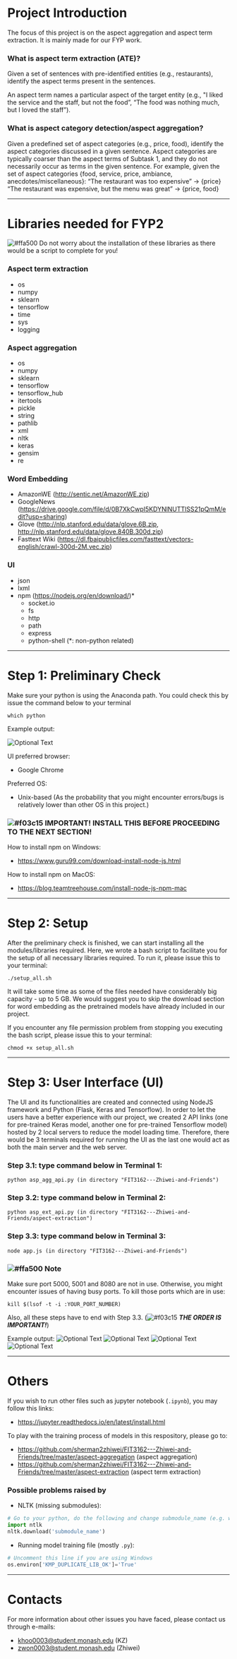 # Project Introduction
The focus of this project is on the aspect aggregation and aspect term extraction. It is mainly made for our FYP work.

### What is aspect term extraction (ATE)?
Given a set of sentences with pre-identified entities (e.g., restaurants), identify the aspect terms present in the sentences.

An aspect term names a particular aspect of the target entity (e.g., "I liked the service and the staff, but not the food”, “The food was nothing much, but I loved the staff”).

### What is aspect category detection/aspect aggregation?
Given a predefined set of aspect categories (e.g., price, food), identify the aspect categories discussed in a given sentence. Aspect categories are typically coarser than the aspect terms of Subtask 1, and they do not necessarily occur as terms in the given sentence. For example, given the set of aspect categories {food, service, price, ambiance, anecdotes/miscellaneous}:
“The restaurant was too expensive”  → {price}
“The restaurant was expensive, but the menu was great” → {price, food}

***

# Libraries needed for FYP2
![#ffa500](https://placehold.it/15/ffa500/000000?text=+) Do not worry about the installation of these libraries as there would be a script to complete for you!

### Aspect term extraction
  - os
  - numpy
  - sklearn
  - tensorflow
  - time
  - sys
  - logging

### Aspect aggregation
  - os
  - numpy
  - sklearn
  - tensorflow
  - tensorflow_hub
  - itertools
  - pickle
  - string
  - pathlib
  - xml
  - nltk
  - keras
  - gensim
  - re

### Word Embedding
  - AmazonWE (http://sentic.net/AmazonWE.zip)
  - GoogleNews (https://drive.google.com/file/d/0B7XkCwpI5KDYNlNUTTlSS21pQmM/edit?usp=sharing)
  - Glove (http://nlp.stanford.edu/data/glove.6B.zip, http://nlp.stanford.edu/data/glove.840B.300d.zip)
  - Fasttext Wiki (https://dl.fbaipublicfiles.com/fasttext/vectors-english/crawl-300d-2M.vec.zip)

### UI
  - json
  - lxml
  - npm (https://nodejs.org/en/download/)*
    - socket.io
    - fs
    - http
    - path
    - express
    - python-shell
(*: non-python related)

*** 

# Step 1: Preliminary Check
Make sure your python is using the Anaconda path. You could check this by issue the command below to your terminal

```
which python
```

Example output:

![Optional Text](./images/check_python_path.png)

UI preferred browser:
- Google Chrome

Preferred OS:
- Unix-based (As the probability that you might encounter errors/bugs is relatively lower than other OS in this project.)

### ![#f03c15](https://placehold.it/15/f03c15/000000?text=+) IMPORTANT! INSTALL THIS BEFORE PROCEEDING TO THE NEXT SECTION!
How to install npm on Windows:
- https://www.guru99.com/download-install-node-js.html

How to install npm on MacOS:
- https://blog.teamtreehouse.com/install-node-js-npm-mac

***

# Step 2: Setup
After the preliminary check is finished, we can start installing all the modules/libraries required. 
Here, we wrote a bash script to facilitate you for the setup of all necessary libraries required. To run it, please issue this to your terminal:

```
./setup_all.sh
```

It will take some time as some of the files needed have considerably big capacity - up to 5 GB. We would suggest you to skip the download section for word embedding as the pretrained models have already included in our project.

If you encounter any file permission problem from stopping you executing the bash script, please issue this to your terminal:

```
chmod +x setup_all.sh
```

***

# Step 3: User Interface (UI)
The UI and its functionalities are created and connected using NodeJS framework and Python (Flask, Keras and Tensorflow). 
In order to let the users have a better experience with our project, we created 2 API links (one for pre-trained Keras model, another one for pre-trained Tensorflow model) hosted by 2 local servers to reduce the model loading time.
Therefore, there would be 3 terminals required for running the UI as the last one would act as both the main server and the web server.

### Step 3.1: type command below in Terminal 1:
```
python asp_agg_api.py (in directory "FIT3162---Zhiwei-and-Friends")
```

### Step 3.2: type command below in Terminal 2:
```
python asp_ext_api.py (in directory "FIT3162---Zhiwei-and-Friends/aspect-extraction")
```

### Step 3.3: type command below in Terminal 3:
```
node app.js (in directory "FIT3162---Zhiwei-and-Friends")
```

### ![#ffa500](https://placehold.it/15/ffa500/000000?text=+) Note
Make sure port 5000, 5001 and 8080 are not in use. Otherwise, you might encounter issues of having busy ports. To kill those ports which are in use:

```
kill $(lsof -t -i :YOUR_PORT_NUMBER)
```

Also, all these steps have to end with Step 3.3. (![#f03c15](https://placehold.it/15/f03c15/000000?text=+) ***THE ORDER IS IMPORTANT!***)

Example output:
![Optional Text](./images/ui_example1.png)
![Optional Text](./images/ui_example2.png)
![Optional Text](./images/ui_example3.png)
![Optional Text](./images/ui_example4.png)

***

# Others
If you wish to run other files such as jupyter notebook (`.ipynb`), you may follow this links:
- https://jupyter.readthedocs.io/en/latest/install.html 

To play with the training process of models in this respository, please go to:
- https://github.com/sherman2zhiwei/FIT3162---Zhiwei-and-Friends/tree/master/aspect-aggregation (aspect aggregation)
- https://github.com/sherman2zhiwei/FIT3162---Zhiwei-and-Friends/tree/master/aspect-extraction (aspect term extraction)

### Possible problems raised by 
- NLTK (missing submodules):
``` python
# Go to your python, do the following and change submodule_name (e.g. wordnet, stopwords...)
import ntlk
nltk.download('submodule_name')
```

- Running model training file (mostly `.py`):
```python
# Uncomment this line if you are using Windows
os.environ['KMP_DUPLICATE_LIB_OK']='True'
```

***
# Contacts
For more information about other issues you have faced, please contact us through e-mails:
- khoo0003@student.monash.edu (KZ)
- zwon0003@student.monash.edu (Zhiwei)

